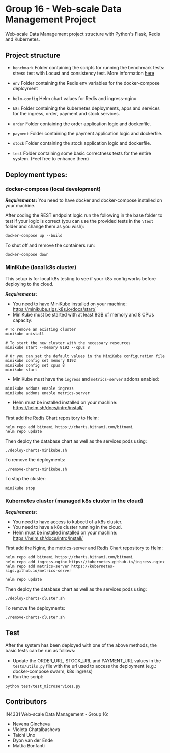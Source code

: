 # Group 16 -  Web-scale Data Management Project

Web-scale Data Management project structure with Python's Flask, Redis and Kubernetes.

## Project structure

* `benchmark`
    Folder containing the scripts for running the benchmark tests: stress test with Locust and consistency test.
    More information [here](benchmark/README.md)

* `env`
    Folder containing the Redis env variables for the docker-compose deployment
    
* `helm-config` 
   Helm chart values for Redis and ingress-nginx
        
* `k8s`
    Folder containing the kubernetes deployments, apps and services for the ingress, order, payment and stock services.
    
* `order`
    Folder containing the order application logic and dockerfile. 
    
* `payment`
    Folder containing the payment application logic and dockerfile. 

* `stock`
    Folder containing the stock application logic and dockerfile. 

* `test`
    Folder containing some basic correctness tests for the entire system. (Feel free to enhance them)

## Deployment types:

### docker-compose (local development)

***Requirements:*** You need to have docker and docker-compose installed on your machine.

After coding the REST endpoint logic run the following in the base folder to test if your logic is correct
(you can use the provided tests in the `\test` folder and change them as you wish):

```shell script
docker-compose up --build
```

To shut off and remove the containers run:
```shell script
docker-compose down
```

### MiniKube (local k8s cluster)

This setup is for local k8s testing to see if your k8s config works before deploying to the cloud. 

***Requirements:*** 
- You need to have MiniKube installed on your machine: https://minikube.sigs.k8s.io/docs/start/
- MiniKube must be started with at least 8GB of memory and 8 CPUs capacity:
```shell script
# To remove an existing cluster
minikube unistall

# To start the new cluster with the necessary resources
minikube start --memory 8192 --cpus 8

# Or you can set the default values in the MiniKube configuration file
minikube config set memory 8192
minikube config set cpus 8
minikube start
```
- MiniKube must have the `ingress` and `metrics-server` addons enabled:
```shell script
minikube addons enable ingress
minikube addons enable metrics-server
```
- Helm must be installed installed on your machine: https://helm.sh/docs/intro/install/

First add the Redis Chart repository to Helm:
```shell script
helm repo add bitnami https://charts.bitnami.com/bitnami
helm repo update
```

Then deploy the database chart as well as the services pods using:

```shell script
./deploy-charts-minikube.sh
```

To remove the deployments:

```shell script
./remove-charts-minikube.sh
```

To stop the cluster:

```shell script
minikube stop
```

### Kubernetes cluster (managed k8s cluster in the cloud)

***Requirements:*** 
- You need to have access to kubectl of a k8s cluster.
- You need to have a k8s cluster running in the cloud.
- Helm must be installed installed on your machine: https://helm.sh/docs/intro/install/

First add the Nginx, the metrics-server and Redis Chart repository to Helm:
```shell script
helm repo add bitnami https://charts.bitnami.com/bitnami
helm repo add ingress-nginx https://kubernetes.github.io/ingress-nginx
helm repo add metrics-server https://kubernetes-sigs.github.io/metrics-server

helm repo update
```

Then deploy the database chart as well as the services pods using:

```shell script
./deploy-charts-cluster.sh
```

To remove the deployments:

```shell script
./remove-charts-cluster.sh
```

## Test

After the system has been deployed with one of the above methods, the basic tests can be run as follows:
- Update the ORDER_URL, STOCK_URL and PAYMENT_URL values in the `tests/utils.py` file with the url used to access the deployment (e.g.: docker-compose swarm, k8s ingress)
- Run the script:
```shell script
python test/test_microservices.py
```

## Contributors

IN4331 Web-scale Data Management - Group 16:
- Nevena Gincheva
- Violeta Chatalbasheva
- Taichi Uno
- Dyon van der Ende
- Mattia Bonfanti

